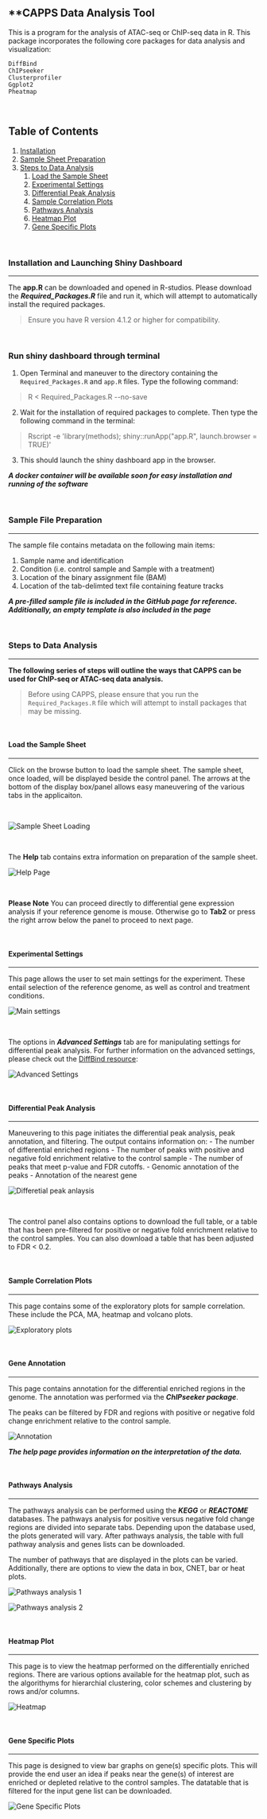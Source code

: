## **CAPPS Data Analysis Tool

This is a program for the analysis of ATAC-seq or ChIP-seq data in R. This package incorporates the following core packages for data analysis and visualization:
```
DiffBind
ChIPseeker
Clusterprofiler 
Ggplot2 
Pheatmap 
```
&nbsp;
&nbsp;
&nbsp;

## Table of Contents
1. [Installation](#installation-and-launching-shiny-dashboard)
2. [Sample Sheet Preparation](#sample-file-preparation)
3. [Steps to Data Analysis](#steps-to-data-analysis)
    1. [Load the Sample Sheet](#load-the-sample-sheet)
    2. [Experimental Settings](#experimental-settings)
    3. [Differential Peak Analysis](#differential-peak-analysis)
    4. [Sample Correlation Plots](#sample-correlation-plots)
    5. [Pathways Analysis](#pathways-analysis)
    6. [Heatmap Plot](#heatmap-plot)
    7. [Gene Specific Plots](#gene-specific-plots)

&nbsp;
&nbsp;
&nbsp;

### **Installation and Launching Shiny Dashboard**
---------------------
The **app.R** can be downloaded and opened in R-studios. Please download the **_Required_Packages.R_** file and run it, which will attempt to automatically install the required packages. 

>  Ensure you have R version 4.1.2 or higher for compatibility. 

&nbsp;
&ensp;
&nbsp;
&ensp;

### **Run shiny dashboard through terminal**

1. Open Terminal and maneuver to the directory containing the `Required_Packages.R` and `app.R` files. Type the following command:

> R < Required_Packages.R --no-save


2. Wait for the installation of required packages to complete. Then type the following command in the terminal:

> Rscript -e 'library(methods); shiny::runApp("app.R", launch.browser = TRUE)'


3. This should launch the shiny dashboard app in the browser. 



**_A docker container will be available soon for easy installation and running of the software_**

&nbsp;
&ensp;
&nbsp;
&ensp;

### **Sample File Preparation**
---------------------

The sample file contains metadata on the following main items:

 1. Sample name and identification
 2. Condition (i.e. control sample and Sample with a treatment)
 3. Location of the binary assignment file (BAM)
 4. Location of the tab-delimted text file containing feature tracks
 
 **_A pre-filled sample file is included in the GitHub page for reference. Additionally, an empty template is also included in the page_**
 
&nbsp;
&ensp;
&nbsp;
&ensp; 
 
### **Steps to Data Analysis**
---------------------
 **The following series of steps will outline the ways that CAPPS can be used for ChIP-seq or ATAC-seq data analysis.**

> Before using CAPPS, please ensure that you run the `Required_Packages.R` file which will attempt to install packages that may be missing. 

&nbsp;
&ensp;
&nbsp;
&ensp;

#### **Load the Sample Sheet**
---------------------

Click on the browse button to load the sample sheet. The sample sheet, once loaded, will be displayed beside the control panel.
The arrows at the bottom of the display box/panel allows easy maneuvering of the various tabs in the applicaiton. 

&nbsp;

![Sample Sheet Loading](./Images/SampleSheet.png)

&nbsp;

The **Help** tab contains extra information on preparation of the sample sheet. 

![Help Page](./Images/Help_SampleSheet.png)

&nbsp;

**Please Note**
You can proceed directly to differential gene expression analysis if your reference genome is mouse. Otherwise go to **Tab2** or press the right arrow below the panel to proceed to next page. 

&nbsp;
&ensp;
&nbsp;
&ensp;

#### **Experimental Settings**
---------------------

This page allows the user to set main settings for the experiment. These entail selection of the reference genome, as well as control and treatment conditions. 

![Main settings](./Images/Main_Settings.png)

&nbsp;

The options in **_Advanced Settings_** tab are for manipulating settings for differential peak analysis. For further information on the advanced settings, please check out the [DiffBind resource](https://bioconductor.org/packages/devel/bioc/vignettes/DiffBind/inst/doc/DiffBind.pdf):


![Advanced Settings](./Images/Advanced_settings.png)

&nbsp;
&ensp;
&nbsp;
&ensp;



#### **Differential Peak Analysis**
---------------------

Maneuvering to this page initiates the differential peak analysis, peak annotation, and filtering. The output contains information on:
        - The number of differential enriched regions
        - The number of peaks with positive and negative fold enrichment relative to the control sample
        - The number of peaks that meet p-value and FDR cutoffs.
        - Genomic annotation of the peaks 
        - Annotation of the nearest gene 
        
![Differetial peak anlaysis](./Images/Diff_Peak.png)


&nbsp;
&ensp;

The control panel also contains options to download the full table, or a table that has been pre-filtered for positive or negative fold enrichment relative to the control samples. You can also download a table that has been adjusted to FDR < 0.2. 


&nbsp;
&ensp;
&nbsp;
&ensp;

#### **Sample Correlation Plots**
---------------------

This page contains some of the exploratory plots for sample correlation. These include the PCA, MA, heatmap and volcano plots. 

![Exploratory plots](./Images/exploratory_plots.png)


&nbsp;
&ensp;
&nbsp;
&ensp;


#### **Gene Annotation**
---------------------

This page contains annotation for the differential enriched regions in the genome. The annotation was performed via the **_ChIPseeker package_**. 

The peaks can be filtered by FDR and regions with positive or negative fold change enrichment relative to the control sample. 

![Annotation](./Images/annotation.png)

**_The help page provides information on the interpretation of the data._**

&nbsp;
&ensp;
&nbsp;
&ensp;

#### **Pathways Analysis**
---------------------

The pathways analysis can be performed using the **_KEGG_** or **_REACTOME_** databases. The pathways analysis for positive versus negative fold change regions are divided into separate tabs. Depending upon the database used, the plots generated will vary. After pathways analysis, the table with full pathway analysis and genes lists can be downloaded. 

The number of pathways that are displayed in the plots can be varied.  Additionally, there are  options to view the data in box, CNET, bar or heat plots.


![Pathways analysis 1](./Images/pathways1.png)

![Pathways analysis 2](./Images/pathways2.png)

&nbsp;
&ensp;
&nbsp;
&ensp;

#### **Heatmap Plot**
---------------------

This page is to view the heatmap performed on the differentially enriched regions. There are various options available for the heatmap plot, such as the algorithyms for hierarchial clustering, color schemes and clustering by rows and/or columns. 

![Heatmap](./Images/Heatmap.png)

&nbsp;
&ensp;
&nbsp;
&ensp;

#### **Gene Specific Plots**
---------------------
This page is designed to view bar graphs on gene(s) specific plots. This will provide the end user an idea if peaks near the gene(s) of interest are enriched or depleted relative to the control samples. The datatable that is filtered for the input gene list can be downloaded. 

![Gene Specific Plots](./Images/genes.png)


&nbsp;
&ensp;
&nbsp;
&ensp;

